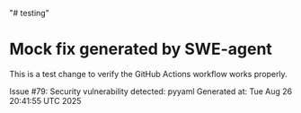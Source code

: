 "# testing" 
# Mock fix generated by SWE-agent
This is a test change to verify the GitHub Actions workflow works properly.

Issue #79: Security vulnerability detected: pyyaml
Generated at: Tue Aug 26 20:41:55 UTC 2025
